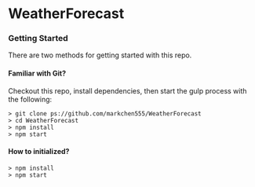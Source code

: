# WeatherForecast

### Getting Started

There are two methods for getting started with this repo.

#### Familiar with Git?
Checkout this repo, install dependencies, then start the gulp process with the following:

```
> git clone ps://github.com/markchen555/WeatherForecast
> cd WeatherForecast
> npm install
> npm start
```

#### How to initialized?

```
> npm install
> npm start
```
